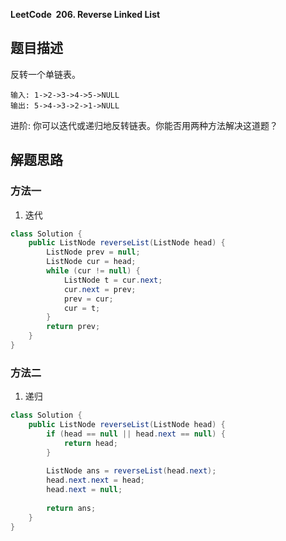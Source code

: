 **LeetCode&nbsp;&nbsp;206. Reverse Linked List**

## 题目描述

反转一个单链表。

```
输入: 1->2->3->4->5->NULL
输出: 5->4->3->2->1->NULL
```

进阶:
你可以迭代或递归地反转链表。你能否用两种方法解决这道题？

## 解题思路

### 方法一

1. 迭代

```java
class Solution {
    public ListNode reverseList(ListNode head) {
        ListNode prev = null;
        ListNode cur = head;
        while (cur != null) {
            ListNode t = cur.next;
            cur.next = prev;
            prev = cur;
            cur = t;
        }
        return prev;
    }
}
```

### 方法二

1. 递归

```java
class Solution {
    public ListNode reverseList(ListNode head) {
        if (head == null || head.next == null) {
            return head;
        }
        
        ListNode ans = reverseList(head.next);
        head.next.next = head;
        head.next = null;
        
        return ans;
    }
}
```

